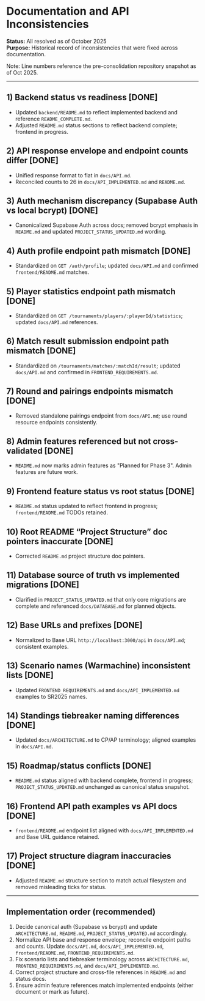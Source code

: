 # Documentation and API Inconsistencies

**Status:** All resolved as of October 2025  
**Purpose:** Historical record of inconsistencies that were fixed across documentation.

Note: Line numbers reference the pre-consolidation repository snapshot as of Oct 2025.

---

## 1) Backend status vs readiness [DONE]
- Updated `backend/README.md` to reflect implemented backend and reference `README_COMPLETE.md`.
- Adjusted `README.md` status sections to reflect backend complete; frontend in progress.

## 2) API response envelope and endpoint counts differ [DONE]
- Unified response format to flat in `docs/API.md`.
- Reconciled counts to 26 in `docs/API_IMPLEMENTED.md` and `README.md`.

## 3) Auth mechanism discrepancy (Supabase Auth vs local bcrypt) [DONE]
- Canonicalized Supabase Auth across docs; removed bcrypt emphasis in `README.md` and updated `PROJECT_STATUS_UPDATED.md` wording.

## 4) Auth profile endpoint path mismatch [DONE]
- Standardized on `GET /auth/profile`; updated `docs/API.md` and confirmed `frontend/README.md` matches.

## 5) Player statistics endpoint path mismatch [DONE]
- Standardized on `GET /tournaments/players/:playerId/statistics`; updated `docs/API.md` references.

## 6) Match result submission endpoint path mismatch [DONE]
- Standardized on `/tournaments/matches/:matchId/result`; updated `docs/API.md` and confirmed in `FRONTEND_REQUIREMENTS.md`.

## 7) Round and pairings endpoints mismatch [DONE]
- Removed standalone pairings endpoint from `docs/API.md`; use round resource endpoints consistently.

## 8) Admin features referenced but not cross-validated [DONE]
- `README.md` now marks admin features as "Planned for Phase 3". Admin features are future work.

## 9) Frontend feature status vs root status [DONE]
- `README.md` status updated to reflect frontend in progress; `frontend/README.md` TODOs retained.

## 10) Root README “Project Structure” doc pointers inaccurate [DONE]
- Corrected `README.md` project structure doc pointers.

## 11) Database source of truth vs implemented migrations [DONE]
- Clarified in `PROJECT_STATUS_UPDATED.md` that only core migrations are complete and referenced `docs/DATABASE.md` for planned objects.

## 12) Base URLs and prefixes [DONE]
- Normalized to Base URL `http://localhost:3000/api` in `docs/API.md`; consistent examples.

## 13) Scenario names (Warmachine) inconsistent lists [DONE]
- Updated `FRONTEND_REQUIREMENTS.md` and `docs/API_IMPLEMENTED.md` examples to SR2025 names.

## 14) Standings tiebreaker naming differences [DONE]
- Updated `docs/ARCHITECTURE.md` to CP/AP terminology; aligned examples in `docs/API.md`.

## 15) Roadmap/status conflicts [DONE]
- `README.md` status aligned with backend complete, frontend in progress; `PROJECT_STATUS_UPDATED.md` unchanged as canonical status snapshot.

## 16) Frontend API path examples vs API docs [DONE]
- `frontend/README.md` endpoint list aligned with `docs/API_IMPLEMENTED.md` and Base URL guidance retained.

## 17) Project structure diagram inaccuracies [DONE]
- Adjusted `README.md` structure section to match actual filesystem and removed misleading ticks for status.

---

## Implementation order (recommended)

1) Decide canonical auth (Supabase vs bcrypt) and update `ARCHITECTURE.md`, `README.md`, `PROJECT_STATUS_UPDATED.md` accordingly.
2) Normalize API base and response envelope; reconcile endpoint paths and counts. Update `docs/API.md`, `docs/API_IMPLEMENTED.md`, `frontend/README.md`, `FRONTEND_REQUIREMENTS.md`.
3) Fix scenario lists and tiebreaker terminology across `ARCHITECTURE.md`, `FRONTEND_REQUIREMENTS.md`, and `docs/API_IMPLEMENTED.md`.
4) Correct project structure and cross-file references in `README.md` and status docs.
5) Ensure admin feature references match implemented endpoints (either document or mark as future).
